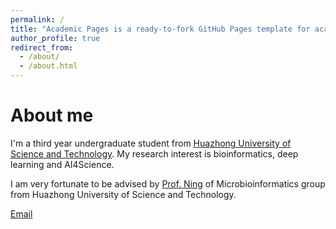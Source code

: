 ```yaml
---
permalink: /
title: "Academic Pages is a ready-to-fork GitHub Pages template for academic personal websites"
author_profile: true
redirect_from: 
  - /about/
  - /about.html
---
```


About me
======
I'm a third year undergraduate student from [Huazhong University of Science and Technology](https://english.hust.edu.cn/). My research interest is bioinformatics, deep learning and AI4Science.

I am very fortunate to be advised by [Prof. Ning](http://www.microbioinformatics.org/people_intro/ningkang.html) of Microbioinformatics group from Huazhong University of Science and Technology.

[Email](29590kang@gmail.com)
